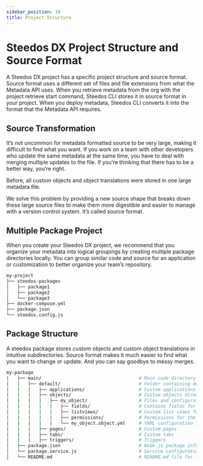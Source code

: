 ```yaml
---
sidebar_position: 10
title: Project Structure
---
```


# Steedos DX Project Structure and Source Format

A Steedos DX project has a specific project structure and source format. Source format uses a different set of files and file extensions from what the Metadata API uses. When you retrieve metadata from the org with the project retrieve start command, Steedos CLI stores it in source format in your project. When you deploy metadata, Steedos CLI converts it into the format that the Metadata API requires.

## Source Transformation

It’s not uncommon for metadata formatted source to be very large, making it difficult to find what you want. If you work on a team with other developers who update the same metadata at the same time, you have to deal with merging multiple updates to the file. If you’re thinking that there has to be a better way, you’re right.

Before, all custom objects and object translations were stored in one large metadata file.

We solve this problem by providing a new source shape that breaks down these large source files to make them more digestible and easier to manage with a version control system. It’s called source format.

## Multiple Package Project

When you create your Steedos DX project, we recommend that you organize your metadata into logical groupings by creating multiple package directories locally. You can group similar code and source for an application or customization to better organize your team’s repository. 

```bash
my-project
├── steedos-packages
│   ├── package1
│   ├── package2
│   └── package3
├── docker-compose.yml
├── package.json
└── steedos.config.js
```

## Package Structure

A steedos package stores custom objects and custom object translations in intuitive subdirectories. Source format makes it much easier to find what you want to change or update. And you can say goodbye to messy merges.

```bash
my-package
|   ├── main/                                    # Main code directory
|   |   ├── default/                             # Folder containing default code and content
|   |   |   ├── applications/                    # Custom applications
|   |   |   ├── objects/                         # Custom objects directory, containing definitions such as fields
|   |   |   |   ├── my_object/                   # Files and configurations for an individual custom object
|   |   |   |   |   ├── fields/                  # Contains fields for the custom object
|   |   |   |   |   ├── listviews/               # Custom list views for the object
|   |   |   |   |   ├── permissions/             # Permissions for the custom object
|   |   |   |   |   └── my_object.object.yml     # YAML configuration file for the custom object
|   |   |   ├── pages/                           # Custom pages
|   |   |   ├── tabs/                            # Custom tabs
|   |   |   ├── triggers/                        # Triggers
│   ├── package.json                             # Node.js package information and dependencies
│   └── package.service.js                       # Service configuration for the package
│   └── README.md                                # README.md file for the package.
```

